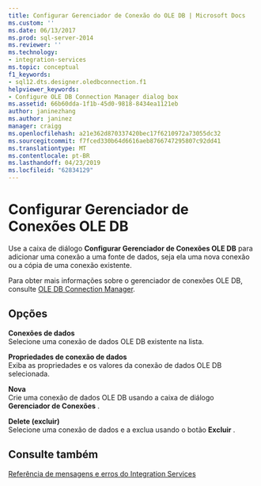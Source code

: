 ```yaml
---
title: Configurar Gerenciador de Conexão do OLE DB | Microsoft Docs
ms.custom: ''
ms.date: 06/13/2017
ms.prod: sql-server-2014
ms.reviewer: ''
ms.technology:
- integration-services
ms.topic: conceptual
f1_keywords:
- sql12.dts.designer.oledbconnection.f1
helpviewer_keywords:
- Configure OLE DB Connection Manager dialog box
ms.assetid: 66b60dda-1f1b-45d0-9818-8434ea1121eb
author: janinezhang
ms.author: janinez
manager: craigg
ms.openlocfilehash: a21e362d870337420bec17f6210972a73055dc32
ms.sourcegitcommit: f7fced330b64d6616aeb8766747295807c92dd41
ms.translationtype: MT
ms.contentlocale: pt-BR
ms.lasthandoff: 04/23/2019
ms.locfileid: "62834129"
---
```

# <a name="configure-ole-db-connection-manager"></a>Configurar Gerenciador de Conexões OLE DB
  Use a caixa de diálogo **Configurar Gerenciador de Conexões OLE DB** para adicionar uma conexão a uma fonte de dados, seja ela uma nova conexão ou a cópia de uma conexão existente.  
  
 Para obter mais informações sobre o gerenciador de conexões OLE DB, consulte [OLE DB Connection Manager](connection-manager/ole-db-connection-manager.md).  
  
## <a name="options"></a>Opções  
 **Conexões de dados**  
 Selecione uma conexão de dados OLE DB existente na lista.  
  
 **Propriedades de conexão de dados**  
 Exiba as propriedades e os valores da conexão de dados OLE DB selecionada.  
  
 **Nova**  
 Crie uma conexão de dados OLE DB usando a caixa de diálogo **Gerenciador de Conexões** .  
  
 **Delete (excluir)**  
 Selecione uma conexão de dados e a exclua usando o botão **Excluir** .  
  
## <a name="see-also"></a>Consulte também  
 [Referência de mensagens e erros do Integration Services](../../2014/integration-services/integration-services-error-and-message-reference.md)  
  
  
